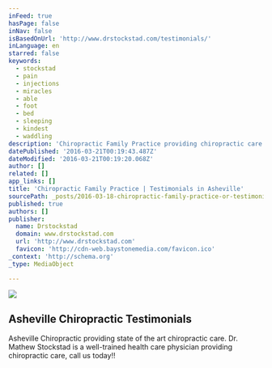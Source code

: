 ```yaml
---
inFeed: true
hasPage: false
inNav: false
isBasedOnUrl: 'http://www.drstockstad.com/testimonials/'
inLanguage: en
starred: false
keywords:
  - stockstad
  - pain
  - injections
  - miracles
  - able
  - foot
  - bed
  - sleeping
  - kindest
  - waddling
description: 'Chiropractic Family Practice providing chiropractic care. Dr. Mathew Stockstad is a well-trained Asheville Chiropractor providing chiropractic care, call us today!!'
datePublished: '2016-03-21T00:19:43.487Z'
dateModified: '2016-03-21T00:19:20.068Z'
author: []
related: []
app_links: []
title: 'Chiropractic Family Practice | Testimonials in Asheville'
sourcePath: _posts/2016-03-18-chiropractic-family-practice-or-testimonials-in-asheville.md
published: true
authors: []
publisher:
  name: Drstockstad
  domain: www.drstockstad.com
  url: 'http://www.drstockstad.com'
  favicon: 'http://cdn-web.baystonemedia.com/favicon.ico'
_context: 'http://schema.org'
_type: MediaObject

---
```

![](https://the-grid-user-content.s3-us-west-2.amazonaws.com/0cdfc835-d74f-4a11-9b7b-89c64f205f07.jpg)

<article style=""><h1>Asheville Chiropractic Testimonials</h1><p>Asheville Chiropractic providing state of the art chiropractic care. Dr. Mathew Stockstad is a well-trained health care physician providing chiropractic care, call us today!!</p></article>